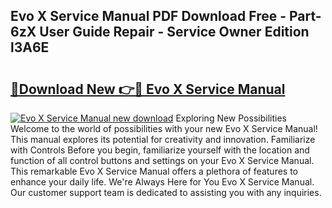 ## Evo X Service Manual PDF Download Free - Part-6zX User Guide Repair - Service Owner Edition l3A6E

# <h2><a href="http://bc22164.oget.top/?id=Evo+X+Service+Manual">🔗Download New 👉🔴 Evo X Service Manual</a></h2>

[![Evo X Service Manual new download](https://i.imgur.com/5g1atiW.png)](http://bc22164.oget.top/?id=Evo+X+Service+Manual)
Exploring New Possibilities Welcome to the world of possibilities with your new Evo X Service Manual! This manual explores its potential for creativity and innovation. Familiarize with Controls Before you begin, familiarize yourself with the location and function of all control buttons and settings on your Evo X Service Manual. This remarkable Evo X Service Manual offers a plethora of features to enhance your daily life. We're Always Here for You Evo X Service Manual. Our customer support team is dedicated to assisting you with any inquiries.
